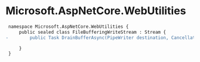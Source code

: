 # Microsoft.AspNetCore.WebUtilities

``` diff
 namespace Microsoft.AspNetCore.WebUtilities {
     public sealed class FileBufferingWriteStream : Stream {
-        public Task DrainBufferAsync(PipeWriter destination, CancellationToken cancellationToken = default(CancellationToken));

     }
 }
```

